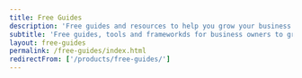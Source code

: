 ```yaml
---
title: Free Guides
description: 'Free guides and resources to help you grow your business.'
subtitle: 'Free guides, tools and frameworkds for business owners to grow their business.'
layout: free-guides
permalink: /free-guides/index.html
redirectFrom: ['/products/free-guides/']
---
```


